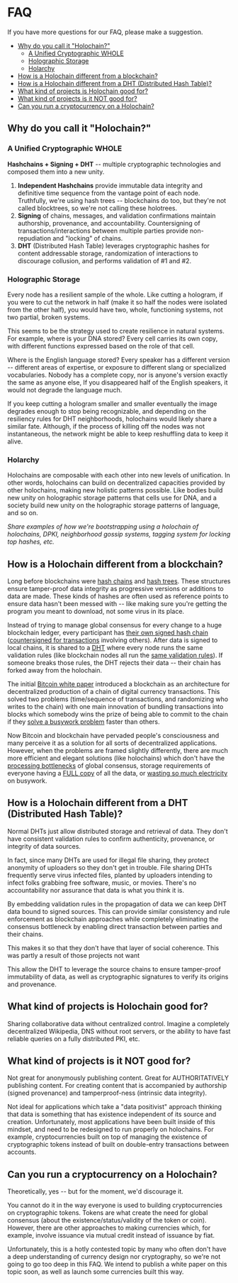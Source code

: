 # FAQ

If you have more questions for our FAQ, please make a suggestion.

<!-- TOC START min:2 max:3 link:true update:true -->
  - [Why do you call it "Holochain?"](#why-do-you-call-it-holochain)
    - [A Unified Cryptographic WHOLE](#a-unified-cryptographic-whole)
    - [Holographic Storage](#holographic-storage)
    - [Holarchy](#holarchy)
  - [How is a Holochain different from a blockchain?](#how-is-a-holochain-different-from-a-blockchain)
  - [How is a Holochain different from a DHT (Distributed Hash Table)?](#how-is-a-holochain-different-from-a-dht-distributed-hash-table)
  - [What kind of projects is Holochain good for?](#what-kind-of-projects-is-holochain-good-for)
  - [What kind of projects is it NOT good for?](#what-kind-of-projects-is-it-not-good-for)
  - [Can you run a cryptocurrency on a Holochain?](#can-you-run-a-cryptocurrency-on-a-holochain)

<!-- TOC END -->

## Why do you call it "Holochain?"

### A Unified Cryptographic WHOLE
**Hashchains + Signing + DHT** --  multiple cryptographic technologies and composed them into a new unity.  
  1. **Independent Hashchains** provide immutable data integrity and definitive time sequence from the vantage point of each node. Truthfully, we're using hash trees -- blockchains do too, but they're not called blocktrees, so we're not calling these holotrees.
  2. **Signing** of chains, messages, and validation confirmations maintain authorship, provenance, and accountability. Countersigning of transactions/interactions between multiple parties provide non-repudiation and "locking" of chains.
  3. **DHT** (Distributed Hash Table) leverages cryptographic hashes for content addressable storage, randomization of interactions to discourage collusion, and performs validation of #1 and #2.

### Holographic Storage
Every node has a resilient sample of the whole. Like cutting a hologram, if you were to cut the network in half (make it so half the nodes were isolated from the other half), you would have two, whole, functioning systems, not two partial, broken systems.

This seems to be the strategy used to create resilience in natural systems. For example, where is your DNA stored? Every cell carries its own copy, with different functions expressed based on the role of that cell.

Where is the English language stored? Every speaker has a different version -- different areas of expertise, or exposure to different slang or specialized vocabularies. Nobody has a complete copy, nor is anyone's version exactly the same as anyone else,  If you disappeared half of the English speakers, it would not degrade the language much.

If you keep cutting a hologram smaller and smaller eventually the image degrades enough to stop being recognizable, and depending on the resiliency rules for DHT neighborhoods, holochains would likely share a similar fate. Although, if the process of killing off the nodes was not instantaneous, the network might be able to keep reshuffling data to keep it alive.

### Holarchy
Holochains are composable with each other into new levels of unification. In other words, holochains can build on decentralized capacities provided by other holochains, making new holistic patterns possible. Like bodies build new unity on holographic storage patterns that cells use for DNA, and a society build new unity on the holographic storage patterns of language, and so on.

*Share examples of how we're bootstrapping using a holochain of holochains, DPKI, neighborhood gossip systems, tagging system for locking top hashes, etc.*



## How is a Holochain different from a blockchain?
Long before blockchains were [hash chains](https://en.wikipedia.org/wiki/Hash_chain) and [hash trees](https://en.wikipedia.org/wiki/Merkle_tree). These structures ensure tamper-proof data integrity as progressive versions or additions to data are made. These kinds of hashes are often used as reference points to ensure data hasn't been messed with -- like making sure you're getting the program you meant to download, not some virus in its place.

Instead of trying to manage global consensus for every change to a huge blockchain ledger, every participant has [their own signed hash chain](https://medium.com/metacurrency-project/perspectives-on-blockchains-and-cryptocurrencies-7ef391605bd1#.kmous6d7z) ([countersigned for transactions](https://medium.com/metacurrency-project/beyond-blockchain-simple-scalable-cryptocurrencies-1eb7aebac6ae#.u1idviscz) involving others). After data is signed to local chains, it is shared to a [DHT](https://en.wikipedia.org/wiki/Distributed_hash_table) where every node runs the same validation rules (like blockchain nodes all run the [same validation rules](https://bitcoin.org/en/bitcoin-core/features/validation)). If someone breaks those rules, the DHT rejects their data -- their chain has forked away from the holochain.

The initial [Bitcoin white paper](https://bitcoin.org/bitcoin.pdf) introduced a blockchain as an architecture for decentralized production of a chain of digital currency transactions. This solved two problems (time/sequence of transactions, and randomizing who writes to the chain) with one main innovation of bundling transactions into blocks which somebody wins the prize of being able to commit to the chain if they [solve a busywork problem](https://en.bitcoin.it/wiki/Hashcash) faster than others.

Now Bitcoin and blockchain have pervaded people's consciousness and many perceive it as a solution for all sorts of decentralized applications. However, when the problems are framed slightly differently, there are much more efficient and elegant solutions (like holochains) which don't have the [processing bottlenecks](https://www.google.com/search?q=blockchain+bottleneck) of global consensus, storage requirements of everyone having a [FULL copy](https://blockchain.info/charts/blocks-size) of all the data, or [wasting so much electricity](https://blog.p2pfoundation.net/essay-of-the-day-bitcoin-mining-and-its-energy-footprint/2015/12/20) on busywork.

## How is a Holochain different from a DHT (Distributed Hash Table)?
Normal DHTs just allow distributed storage and retrieval of data. They don't have consistent validation rules to confirm authenticity, provenance, or integrity of data sources.

In fact, since many DHTs are used for illegal file sharing, they protect anonymity of uploaders so they don't get in trouble. File sharing DHTs frequently serve virus infected files, planted by uploaders intending to infect folks grabbing free software, music, or movies. There's no accountability nor assurance that data is what you think it is.

By embedding validation rules in the propagation of data we can keep DHT data bound to signed sources. This can provide similar consistency and rule enforcement as blockchain approaches while completely eliminating the consensus bottleneck by enabling direct transaction between parties and their chains.

This makes it so that they don't have that layer of social coherence.  This was partly a result of those projects not want


This allow the DHT to leverage the source chains to ensure tamper-proof immutability of data, as well as cryptographic signatures to verify its origins and provenance.


## What kind of projects is Holochain good for?
Sharing collaborative data without centralized control. Imagine a completely decentralized Wikipedia, DNS without root servers, or the ability to have fast reliable queries on a fully distributed PKI, etc.


## What kind of projects is it NOT good for?
Not great for anonymously publishing content.  Great for AUTHORITATIVELY publishing content.  For creating content that is accompanied by authorship (signed provenance) and tamperproof-ness (intrinsic data integrity).

Not ideal for applications which take a "data positivist" approach thinking that data is something that has existence independent of its source and creation. Unfortunately, most applications have been built inside of this mindset, and need to be redesigned to run properly on holochains. For example, cryptocurrencies built on top of managing the existence of cryptographic tokens instead of built on double-entry transactions between accounts.

## Can you run a cryptocurrency on a Holochain?
Theoretically, yes -- but for the moment, we'd discourage it.

You cannot do it in the way everyone is used to building cryptocurrencies on cryptographic tokens. Tokens are what create the need for global consensus (about the existence/status/validity of the token or coin). However, there are other approaches to making currencies which, for example, involve issuance via mutual credit instead of issuance by fiat.

Unfortunately, this is a hotly contested topic by many who often don't have a deep understanding of currency design nor cryptography, so we're not going to go too deep in this FAQ. We intend to publish a white paper on this topic soon, as well as launch some currencies built this way.
